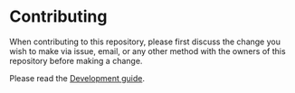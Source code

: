 # Contributing

When contributing to this repository, please first discuss the change you wish to make via issue,
email, or any other method with the owners of this repository before making a change.

Please read the [Development guide](./.development-guide/README.md).
